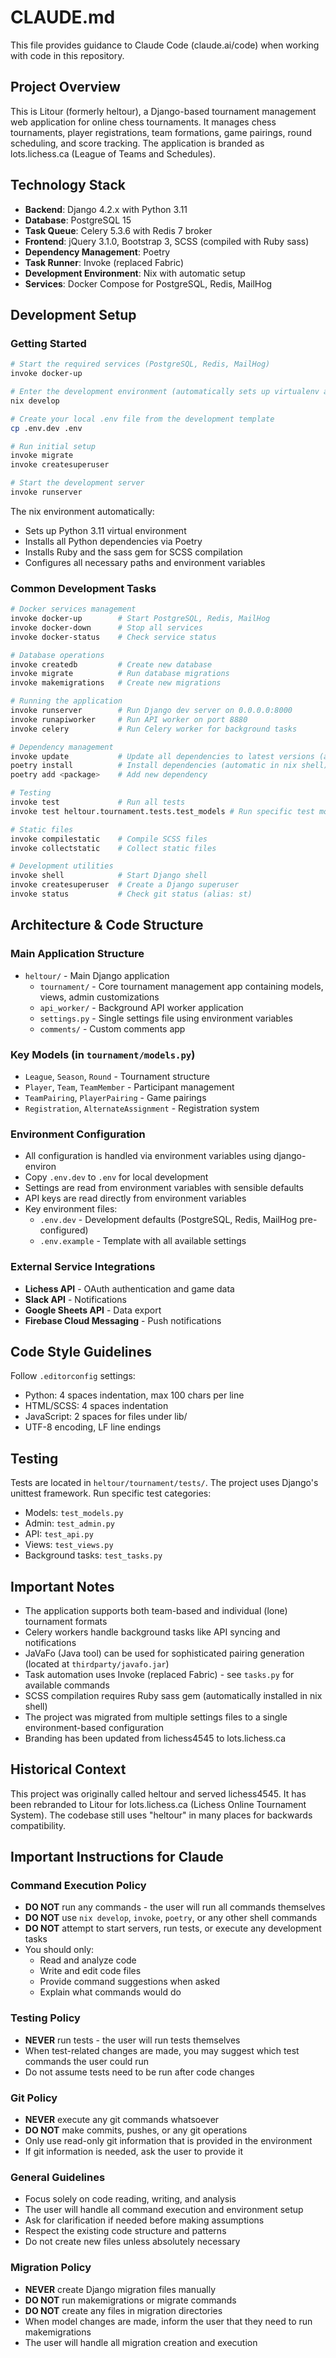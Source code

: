 # CLAUDE.md

This file provides guidance to Claude Code (claude.ai/code) when working with code in this repository.

## Project Overview

This is Litour (formerly heltour), a Django-based tournament management web application for online chess tournaments. It manages chess tournaments, player registrations, team formations, game pairings, round scheduling, and score tracking. The application is branded as lots.lichess.ca (League of Teams and Schedules).

## Technology Stack

- **Backend**: Django 4.2.x with Python 3.11
- **Database**: PostgreSQL 15
- **Task Queue**: Celery 5.3.6 with Redis 7 broker
- **Frontend**: jQuery 3.1.0, Bootstrap 3, SCSS (compiled with Ruby sass)
- **Dependency Management**: Poetry
- **Task Runner**: Invoke (replaced Fabric)
- **Development Environment**: Nix with automatic setup
- **Services**: Docker Compose for PostgreSQL, Redis, MailHog

## Development Setup

### Getting Started
```bash
# Start the required services (PostgreSQL, Redis, MailHog)
invoke docker-up

# Enter the development environment (automatically sets up virtualenv and installs dependencies)
nix develop

# Create your local .env file from the development template
cp .env.dev .env

# Run initial setup
invoke migrate
invoke createsuperuser

# Start the development server
invoke runserver
```

The nix environment automatically:
- Sets up Python 3.11 virtual environment
- Installs all Python dependencies via Poetry
- Installs Ruby and the sass gem for SCSS compilation
- Configures all necessary paths and environment variables

### Common Development Tasks

```bash
# Docker services management
invoke docker-up        # Start PostgreSQL, Redis, MailHog
invoke docker-down      # Stop all services
invoke docker-status    # Check service status

# Database operations
invoke createdb         # Create new database
invoke migrate          # Run database migrations
invoke makemigrations   # Create new migrations

# Running the application
invoke runserver        # Run Django dev server on 0.0.0.0:8000
invoke runapiworker     # Run API worker on port 8880
invoke celery           # Run Celery worker for background tasks

# Dependency management
invoke update           # Update all dependencies to latest versions (alias: up)
poetry install          # Install dependencies (automatic in nix shell)
poetry add <package>    # Add new dependency

# Testing
invoke test             # Run all tests
invoke test heltour.tournament.tests.test_models # Run specific test module

# Static files
invoke compilestatic    # Compile SCSS files
invoke collectstatic    # Collect static files

# Development utilities
invoke shell            # Start Django shell
invoke createsuperuser  # Create a Django superuser
invoke status           # Check git status (alias: st)
```


## Architecture & Code Structure

### Main Application Structure

- `heltour/` - Main Django application
  - `tournament/` - Core tournament management app containing models, views, admin customizations
  - `api_worker/` - Background API worker application
  - `settings.py` - Single settings file using environment variables
  - `comments/` - Custom comments app

### Key Models (in `tournament/models.py`)

- `League`, `Season`, `Round` - Tournament structure
- `Player`, `Team`, `TeamMember` - Participant management
- `TeamPairing`, `PlayerPairing` - Game pairings
- `Registration`, `AlternateAssignment` - Registration system

### Environment Configuration

- All configuration is handled via environment variables using django-environ
- Copy `.env.dev` to `.env` for local development
- Settings are read from environment variables with sensible defaults
- API keys are read directly from environment variables
- Key environment files:
  - `.env.dev` - Development defaults (PostgreSQL, Redis, MailHog pre-configured)
  - `.env.example` - Template with all available settings

### External Service Integrations

- **Lichess API** - OAuth authentication and game data
- **Slack API** - Notifications
- **Google Sheets API** - Data export
- **Firebase Cloud Messaging** - Push notifications

## Code Style Guidelines

Follow `.editorconfig` settings:

- Python: 4 spaces indentation, max 100 chars per line
- HTML/SCSS: 4 spaces indentation
- JavaScript: 2 spaces for files under lib/
- UTF-8 encoding, LF line endings

## Testing

Tests are located in `heltour/tournament/tests/`. The project uses Django's unittest framework. Run specific test categories:

- Models: `test_models.py`
- Admin: `test_admin.py`
- API: `test_api.py`
- Views: `test_views.py`
- Background tasks: `test_tasks.py`

## Important Notes

- The application supports both team-based and individual (lone) tournament formats
- Celery workers handle background tasks like API syncing and notifications
- JaVaFo (Java tool) can be used for sophisticated pairing generation (located at `thirdparty/javafo.jar`)
- Task automation uses Invoke (replaced Fabric) - see `tasks.py` for available commands
- SCSS compilation requires Ruby sass gem (automatically installed in nix shell)
- The project was migrated from multiple settings files to a single environment-based configuration
- Branding has been updated from lichess4545 to lots.lichess.ca

## Historical Context

This project was originally called heltour and served lichess4545. It has been rebranded to Litour for lots.lichess.ca (Lichess Online Tournament System). The codebase still uses "heltour" in many places for backwards compatibility.

## Important Instructions for Claude

### Command Execution Policy
- **DO NOT** run any commands - the user will run all commands themselves
- **DO NOT** use `nix develop`, `invoke`, `poetry`, or any other shell commands
- **DO NOT** attempt to start servers, run tests, or execute any development tasks
- You should only:
  - Read and analyze code
  - Write and edit code files
  - Provide command suggestions when asked
  - Explain what commands would do

### Testing Policy
- **NEVER** run tests - the user will run tests themselves
- When test-related changes are made, you may suggest which test commands the user could run
- Do not assume tests need to be run after code changes

### Git Policy
- **NEVER** execute any git commands whatsoever
- **DO NOT** make commits, pushes, or any git operations
- Only use read-only git information that is provided in the environment
- If git information is needed, ask the user to provide it

### General Guidelines
- Focus solely on code reading, writing, and analysis
- The user will handle all command execution and environment setup
- Ask for clarification if needed before making assumptions
- Respect the existing code structure and patterns
- Do not create new files unless absolutely necessary

### Migration Policy
- **NEVER** create Django migration files manually
- **DO NOT** run makemigrations or migrate commands
- **DO NOT** create any files in migration directories
- When model changes are made, inform the user that they need to run makemigrations
- The user will handle all migration creation and execution
